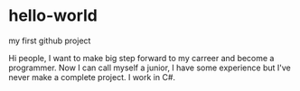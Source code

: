 # hello-world
my first github project

Hi people, I want to make big step forward to my carreer and become a programmer. Now I can call myself a junior, I have some experience but I've never make a complete project. I work in C#.
